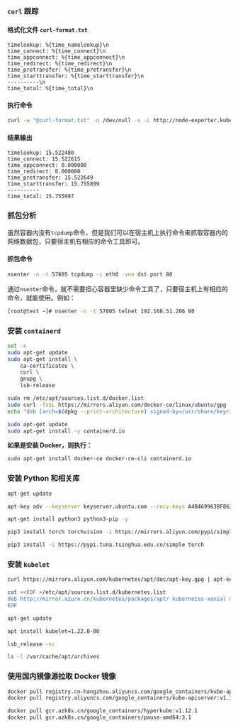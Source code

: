 ### `curl` 跟踪

#### 格式化文件 `curl-format.txt`

```text
timelookup: %{time_namelookup}\n
time_connect: %{time_connect}\n
time_appconnect: %{time_appconnect}\n
time_redirect: %{time_redirect}\n
time_pretransfer: %{time_pretransfer}\n
time_starttransfer: %{time_starttransfer}\n
----------\n
time_total: %{time_total}\n
```

#### 执行命令

```bash
curl -w "@curl-format.txt" -o /dev/null -s -L http://node-exporter.kube-system.svc:9445/metrics
```

#### 结果输出

```text
timelookup: 15.522480
time_connect: 15.522615
time_appconnect: 0.000000
time_redirect: 0.000000
time_pretransfer: 15.522649
time_starttransfer: 15.755899
----------
time_total: 15.755997
```

### 抓包分析

虽然容器内没有`tcpdump`命令，但是我们可以在宿主机上执行命令来抓取容器内的网络数据包，只要宿主机有相应的命令工具即可。

#### 抓包命令

```bash
nsenter -n -t 57805 tcpdump -i eth0 -vnn dst port 80
```

通过`nsenter`命令，就不需要担心容器里缺少命令工具了，只要宿主机上有相应的命令，就能使用。例如：

```bash
[root@test ~]# nsenter -n -t 57805 telnet 192.168.51.206 80
```

### 安装 `containerd`

```bash
set -x
sudo apt-get update
sudo apt-get install \
    ca-certificates \
    curl \
    gnupg \
    lsb-release

sudo rm /etc/apt/sources.list.d/docker.list
sudo curl -fsSL https://mirrors.aliyun.com/docker-ce/linux/ubuntu/gpg | sudo gpg --dearmor -o /usr/share/keyrings/docker-archive-keyring.gpg
echo "deb [arch=$(dpkg --print-architecture) signed-by=/usr/share/keyrings/docker-archive-keyring.gpg] https://mirrors.aliyun.com/docker-ce/linux/ubuntu $(lsb_release -cs) stable" | sudo tee /etc/apt/sources.list.d/docker.list > /dev/null

sudo apt-get update
sudo apt-get install -y containerd.io
```

**如果是安装 Docker，则执行：**

```bash
sudo apt-get install docker-ce docker-ce-cli containerd.io
```

### 安装 Python 和相关库

```bash
apt-get update

apt-key adv --keyserver keyserver.ubuntu.com --recv-keys A4B469963BF863CC

apt-get install python3 python3-pip -y

pip3 install torch torchvision -i https://mirrors.aliyun.com/pypi/simple/

pip3 install -i https://pypi.tuna.tsinghua.edu.cn/simple torch
```

### 安装 `kubelet`

```bash
curl https://mirrors.aliyun.com/kubernetes/apt/doc/apt-key.gpg | apt-key add -

cat <<EOF >/etc/apt/sources.list.d/kubernetes.list
deb http://mirror.azure.cn/kubernetes/packages/apt/ kubernetes-xenial main
EOF

apt-get update

apt install kubelet=1.22.0-00

lsb_release -sc

ls -l /var/cache/apt/archives
```

### 使用国内镜像源拉取 Docker 镜像

```bash
docker pull registry.cn-hangzhou.aliyuncs.com/google_containers/kube-apiserver:v1.18.0
docker pull registry.aliyuncs.com/google_containers/kube-apiserver:v1.18.0

docker pull gcr.azk8s.cn/google_containers/hyperkube:v1.12.1
docker pull gcr.azk8s.cn/google_containers/pause-amd64:3.1
```

